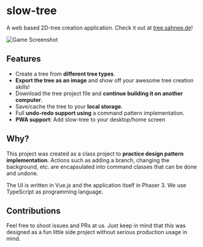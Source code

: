 # slow-tree

A web based 2D-tree creation application. Check it out at [tree.sahnee.de](https://tree.sahnee.de/)!

![Game Screenshot](https://data.patrick-sachs.de/content/slow-tree/github-banner.png)

## Features

* Create a tree from **different tree types**.
* **Export the tree as an image** and show off your awesome tree creation skills!
* Download the tree project file and **continue building it on another computer**.
* Save/cache the tree to your **local storage**.
* Full **undo-redo support using** a command pattern implementation.
* **PWA support**: Add slow-tree to your desktop/home screen

## Why?

This project was created as a class project to **practice design pattern implementation**. Actions such as adding a branch, changing the background, etc. are encapsulated into command classes that can be done and undone.

The UI is written in Vue.js and the application itself in Phaser 3. We use TypeScript as programming language.

## Contributions

Feel free to shoot issues and PRs at us. Just keep in mind that this was designed as a fun little side project without serious production usage in mind.

